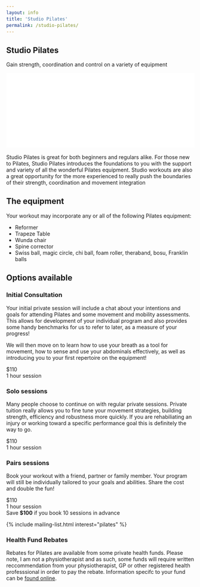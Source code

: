 ```yaml
---
layout: info
title: 'Studio Pilates'
permalink: /studio-pilates/
---
```


<section class="section section-lightOnDark section-splash">
	<div class="layer layer-img b-lazy" data-src="/images/section-bgs/IMG_0887.jpg"></div>
	<!-- <div class="layer layer-gradient layer-gradient-light"></div> -->
	<div class="container">
		<div class="row">
			<div class="col-sm-6">
				<h1>Studio Pilates</h1>
				<p>Gain strength, coordination and control on a variety of equipment</p>
				<img src="/images/logo-footer.png" class="logo" />
			</div>
		</div>
	</div>
</section>

<section class="section section-quote">
	<div class="container">
		<div class="row">
			<div class="col-sm-6 col-sm-offset-3">
				<!-- <h2></h2> -->
				<p>Studio Pilates is great for both beginners and regulars alike. For those new to Pilates, Studio Pilates introduces the foundations to you with the support and variety of all the wonderful Pilates equipment. Studio workouts are also a great opportunity for the more experienced to really push the boundaries of their strength, coordination and movement integration</p>
			</div>
		</div>
	</div>
</section>


<section class="section section-lightOnDark">
	<div class="layer layer-img b-lazy" data-src="/images/section-bgs/IMG_0979.jpg"></div>
	<div class="container">
		<div class="row">
			<div class="col-sm-4 col-sm-offset-6">
				<h2 class="section_title">The equipment</h2>
				<p>Your workout may incorporate any or all of the following Pilates equipment:</p>
				<ul>
					<li>Reformer</li>
					<li>Trapeze Table</li>
					<li>Wunda chair</li>
					<li>Spine corrector</li>
					<li>Swiss ball, magic circle, chi ball, foam roller, theraband, bosu, Franklin balls</li>
				</ul>
			</div>
		</div>
	</div>
</section>


<section class="section">
	<div class="container">
		<div class="col-sm-12">
			<h2 class="section_title section_title-full">Options available</h2>
		</div>
		<div class="col-sm-4">
			<div class="well well-product">
				<h3>Initial Consultation</h3>
				<p>Your initial private session will include a chat about your intentions and goals for attending Pilates and some movement and mobility assessments.  This allows for development of your individual program and also provides some handy benchmarks for us to refer to later, as a measure of your progress!</p>
				<p>We will then move on to learn how to use your breath as a tool for movement, how to sense and use your abdominals effectively, as well as introducing you to your first repertoire on the equipment!</p>
				<div class="cost">
					<div class="cost_price">$110</div>
					<div class="cost_details">1 hour session</div>
				</div><!-- .cost -->
			</div><!-- .well -->
		</div><!-- .col-sm-4 -->
		<div class="col-sm-4">
			<div class="well well-product">
				<h3>Solo sessions</h3>
				<p>Many people choose to continue on with regular private sessions.  Private tuition really allows you to fine tune your movement strategies, building strength, efficiency and robustness more quickly. If you are rehabiliating an injury or working toward a specific performance goal this is definitely the way to go.</p>
				<div class="cost">
					<div class="cost_price">$110</div>
					<div class="cost_details">1 hour session</div>
				</div>
			</div><!-- .well -->
		</div><!-- .col-sm-4 -->
		<div class="col-sm-4">
			<div class="well well-product">
				<h3>Pairs sessions</h3> 
				<p>Book your workout with a friend, partner or family member. Your program will still be individually tailored to your goals and abilities. Share the cost and double the fun!</p>
				<div class="cost">
					<div class="cost_price">$110</div>
					<div class="cost_details">1 hour session</div>
				</div>
			</div><!-- .well -->
		</div>
		<div class="col-sm-12">
			<div class="well well-info well-announce">
				Save <strong>$100</strong> if you book 10 sessions in advance
			</div><!-- .well well-info -->
		</div><!-- .col-sm-12 -->
	</div>
</section>

{% include mailing-list.html interest="pilates" %}

<section class="section section-lightOnDark">
	<div class="layer layer-img b-lazy" data-src="/images/section-bgs/IMG_0961.jpg"></div>
	<div class="layer layer-gradient layer-gradient-dark-reverse"></div>
	<div class="container">
		<div class="row">
			<div class="col-sm-6">
				<h3 class="section_title">Health Fund Rebates</h3>
				<p>Rebates for Pilates are available from some private health funds.  Please note, I am not a physiotherapist and as such, some funds will require written reccommendation from your physiotherapist, GP or other registered health professsional in order to pay the rebate. Information specifc to your fund can be <a target="_blank" href="http://www.pilates.org.au/health-funds/">found online</a>.</p> 
			</div>
		</div><!-- .col-sm-8 -->
	</div><!-- .container -->
</section>